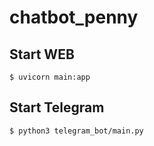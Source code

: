 # chatbot_penny

## Start WEB
```
$ uvicorn main:app
```

## Start Telegram
```
$ python3 telegram_bot/main.py
```


